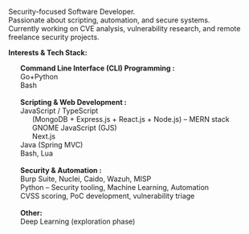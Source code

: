 <p align="center">
 <!--
 <img width="100px" src="" align="center" alt="" />
 <h2 align="center">Hi there 👋</h2>
-->
 <p align="left">
  Security-focused Software Developer.<br/>
  Passionate about scripting, automation, and secure systems.<br/>
  Currently working on CVE analysis, vulnerability research, and remote freelance security projects.
 </p>
</p>

<p align="center">
<p align="left"><b>Interests & Tech Stack:</b></p> 
     <ul align="left" style="list-style-type:none">
     <h><b>Command Line Interface (CLI) Programming :</b></h>
     <li> Go+Python </li>
     <li> Bash </li>
     <br/>
     <h><b>Scripting & Web Development :</b></h> 
      <li> JavaScript / TypeScript 
         <ul align="left" style="list-style-type:none">
          <li> (MongoDB + Express.js + React.js + Node.js) – MERN stack </li>
          <li> GNOME JavaScript (GJS) </li>
          <li> Next.js </li>
         </ul> 
       </li>
      <li> Java (Spring MVC) </li>
      <li> Bash, Lua </li>
      <br/>
      <h><b>Security & Automation :</b></h> 
      <li> Burp Suite, Nuclei, Caido, Wazuh, MISP </li>
      <li> Python – Security tooling, Machine Learning, Automation </li>
      <li> CVSS scoring, PoC development, vulnerability triage </li>
      <br/>
      <h><b>Other:</b></h> 
      <li> Deep Learning (exploration phase) </li>
     </ul>
 </p>
